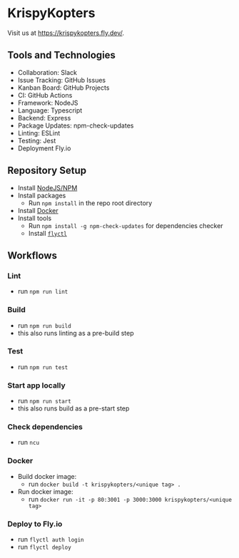 # KrispyKopters

Visit us at https://krispykopters.fly.dev/.

## Tools and Technologies

- Collaboration: Slack
- Issue Tracking: GitHub Issues
- Kanban Board: GitHub Projects
- CI: GitHub Actions
- Framework: NodeJS
- Language: Typescript
- Backend: Express
- Package Updates: npm-check-updates
- Linting: ESLint
- Testing: Jest
- Deployment Fly.io

## Repository Setup

- Install [NodeJS/NPM](https://nodejs.org/en/download/)
- Install packages
  - Run `npm install` in the repo root directory
- Install [Docker](https://docs.docker.com/get-docker/)
- Install tools
  - Run `npm install -g npm-check-updates` for dependencies checker
  - Install [`flyctl`](https://fly.io/docs/hands-on/install-flyctl/)

## Workflows

### Lint

- run `npm run lint`

### Build

- run `npm run build`
- this also runs linting as a pre-build step

### Test

- run `npm run test`

### Start app locally

- run `npm run start`
- this also runs build as a pre-start step

### Check dependencies

- run `ncu`

### Docker

- Build docker image:
  - run `docker build -t krispykopters/<unique tag> .`
- Run docker image:
  - run `docker run -it -p 80:3001 -p 3000:3000 krispykopters/<unique tag>`

### Deploy to Fly.io

- run `flyctl auth login`
- run `flyctl deploy`

